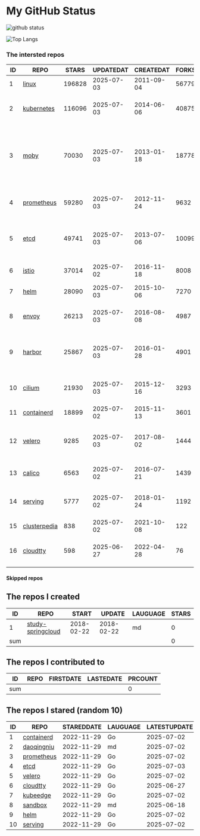 # My GitHub Status

<img src="https://github-readme-stats-1.yihong0618.vercel.app/api?username=daoqingniu&show_icons=true&&&hide_title=true&count_private=true" alt="github status" />

![Top Langs](https://github-readme-stats-1.yihong0618.vercel.app/api/top-langs/?username=daoqingniu&layout=compact)

<!--START_SECTION:github_repos-->
### The intersted repos
| ID |                              REPO                               | STARS  | UPDATEDAT  | CREATEDAT  | FORKSCOUNT |                                                DESCRIPTIONS                                                |
|----|-----------------------------------------------------------------|--------|------------|------------|------------|------------------------------------------------------------------------------------------------------------|
|  1 | [linux](https://github.com/torvalds/linux)                      | 196828 | 2025-07-03 | 2011-09-04 |      56779 | Linux kernel source tree                                                                                   |
|  2 | [kubernetes](https://github.com/kubernetes/kubernetes)          | 116096 | 2025-07-03 | 2014-06-06 |      40875 | Production-Grade Container Scheduling and Management                                                       |
|  3 | [moby](https://github.com/moby/moby)                            |  70030 | 2025-07-03 | 2013-01-18 |      18778 | The Moby Project - a collaborative project for the container ecosystem to assemble container-based systems |
|  4 | [prometheus](https://github.com/prometheus/prometheus)          |  59280 | 2025-07-03 | 2012-11-24 |       9632 | The Prometheus monitoring system and time series database.                                                 |
|  5 | [etcd](https://github.com/etcd-io/etcd)                         |  49741 | 2025-07-03 | 2013-07-06 |      10099 | Distributed reliable key-value store for the most critical data of a distributed system                    |
|  6 | [istio](https://github.com/istio/istio)                         |  37014 | 2025-07-02 | 2016-11-18 |       8008 | Connect, secure, control, and observe services.                                                            |
|  7 | [helm](https://github.com/helm/helm)                            |  28090 | 2025-07-03 | 2015-10-06 |       7270 | The Kubernetes Package Manager                                                                             |
|  8 | [envoy](https://github.com/envoyproxy/envoy)                    |  26213 | 2025-07-03 | 2016-08-08 |       4987 | Cloud-native high-performance edge/middle/service proxy                                                    |
|  9 | [harbor](https://github.com/goharbor/harbor)                    |  25867 | 2025-07-03 | 2016-01-28 |       4901 | An open source trusted cloud native registry project that stores, signs, and scans content.                |
| 10 | [cilium](https://github.com/cilium/cilium)                      |  21930 | 2025-07-03 | 2015-12-16 |       3293 | eBPF-based Networking, Security, and Observability                                                         |
| 11 | [containerd](https://github.com/containerd/containerd)          |  18899 | 2025-07-02 | 2015-11-13 |       3601 | An open and reliable container runtime                                                                     |
| 12 | [velero](https://github.com/vmware-tanzu/velero)                |   9285 | 2025-07-03 | 2017-08-02 |       1444 | Backup and migrate Kubernetes applications and their persistent volumes                                    |
| 13 | [calico](https://github.com/projectcalico/calico)               |   6563 | 2025-07-02 | 2016-07-21 |       1439 | Cloud native networking and network security                                                               |
| 14 | [serving](https://github.com/knative/serving)                   |   5777 | 2025-07-02 | 2018-01-24 |       1192 | Kubernetes-based, scale-to-zero, request-driven compute                                                    |
| 15 | [clusterpedia](https://github.com/clusterpedia-io/clusterpedia) |    838 | 2025-07-02 | 2021-10-08 |        122 | The Encyclopedia of Kubernetes clusters                                                                    |
| 16 | [cloudtty](https://github.com/cloudtty/cloudtty)                |    598 | 2025-06-27 | 2022-04-28 |         76 | A Friendly Kubernetes CloudShell (Web Terminal) !                                                          |



#### Skipped repos
<!--END_SECTION:github_repos-->

<!--START_SECTION:my_github-->
## The repos I created
| ID  |                                 REPO                                 |   START    |   UPDATE   | LAUGUAGE | STARS |
|-----|----------------------------------------------------------------------|------------|------------|----------|-------|
|   1 | [study-springcloud](https://github.com/daoqingniu/study-springcloud) | 2018-02-22 | 2018-02-22 | md       |     0 |
| sum |                                                                      |            |            |          |     0 |

## The repos I contributed to
| ID  | REPO | FIRSTDATE | LASTEDATE | PRCOUNT |
|-----|------|-----------|-----------|---------|
| sum |      |           |           |       0 |

## The repos I stared (random 10)
| ID |                          REPO                          | STAREDDATE | LAUGUAGE | LATESTUPDATE |
|----|--------------------------------------------------------|------------|----------|--------------|
|  1 | [containerd](https://github.com/containerd/containerd) | 2022-11-29 | Go       | 2025-07-02   |
|  2 | [daoqingniu](https://github.com/daoqingniu/daoqingniu) | 2022-11-29 | md       | 2025-07-02   |
|  3 | [prometheus](https://github.com/prometheus/prometheus) | 2022-11-29 | Go       | 2025-07-02   |
|  4 | [etcd](https://github.com/etcd-io/etcd)                | 2022-11-29 | Go       | 2025-07-03   |
|  5 | [velero](https://github.com/vmware-tanzu/velero)       | 2022-11-29 | Go       | 2025-07-02   |
|  6 | [cloudtty](https://github.com/cloudtty/cloudtty)       | 2022-11-29 | Go       | 2025-06-27   |
|  7 | [kubeedge](https://github.com/kubeedge/kubeedge)       | 2022-11-29 | Go       | 2025-07-02   |
|  8 | [sandbox](https://github.com/cncf/sandbox)             | 2022-11-29 | md       | 2025-06-18   |
|  9 | [helm](https://github.com/helm/helm)                   | 2022-11-29 | Go       | 2025-07-02   |
| 10 | [serving](https://github.com/knative/serving)          | 2022-11-29 | Go       | 2025-07-02   |

<!--END_SECTION:my_github-->
